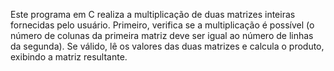 Este programa em C realiza a multiplicação de duas matrizes inteiras fornecidas pelo usuário. Primeiro, verifica se a multiplicação é possível (o número de colunas da primeira matriz deve ser igual ao número de linhas da segunda). Se válido, lê os valores das duas matrizes e calcula o produto, exibindo a matriz resultante.
